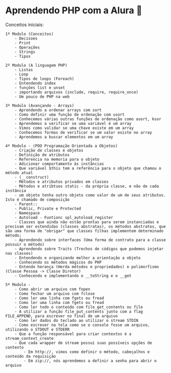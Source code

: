 # Aprendendo PHP com a Alura :elephant:

Conceitos iniciais: 

    1º Modulo (Conceitos)
        - Decisoes
        - Print
        - Operações 
        - Strings
        - Tipos

    2º Modulo (A linguagem PHP)
        - Listas
        - Loop
        - Tipos de loops (Foreach)
        - Entendendo index 
        - funções list e unset
        - importando arquivos (include, require, require_once)
        - Um pouco de PHP na web

    3º Modulo (Avançando - Arrays)
        - Aprendendo a ordenar arrays com sort
        - Como definir uma função de ordenação com usort
        - Conhecemos várias outras funções de ordenação como asort, ksor
        - Aprendemos a verificar se uma variável é um array
        - Vimos como validar se uma chave existe em um array
        - Conhecemos formas de verificar se um valor existe no array
        - Aprendemos a buscar elementos em um array

    4º Modulo - (POO Programação Orientada a Objetos)
        - Criação de classes e objetos
        - Definição de atributos
        - Referencia na memoria para o objeto
        - Adicionar comportamento às instâncias
        - Que variável $this tem a referência para o objeto que chamou o método atual
        - (__construct)
        - Métodos e atributos privados em classes
        - Métodos e atribtuos static - da própria classe, e não de cada instância
        - um objeto tenha outro objeto como valor de um de seus atributos. Isto é chamado de composição
        - Parent::
        - Public, Private e Protected
        - Namespace
        - Autoload - Funtionc spl_autoload_register
        - Classes que ainda não estão prontas para serem instanciadas e precisam ser estendidas (classes abstratas), os métodos abstratos, que são uma forma de "obrigar" que classes filhas implementem determinado método;
        - Aprendendo sobre interfaces (Uma forma de contrato para a classe possuir o método) 
        - Aprendendo sobre Traits (Trechos de códigos que podemos injetar nas classes)
        - Entendendo e organizando melhor a orientação a objeto
        - Conhecendo os métodos mágicos do PHP
        - Entendo herança (Herda métodos e propriedades) e polimorfismo (Classe Pessoa -> Classe Diretor)
        - Conhecendo e implementando o __toString e o __get

    5º Modulo - 
        - Como abrir um arquivo com fopen
        - Como fechar um arquivo com fclose
        - Como ler uma linha com fgets ou fread
        - Como ler uma linha com fgets ou fread
        - Como ler todo o conteúdo com file_get_contents ou file
        - A utilizar a função file_put_contents junto com a flag FILE_APPEND, para escrever no final de um arquivo
        - Como ler dados do teclado ao utilizar o stream STDIN
        - Como escrever na tela como se o console fosse um arquivo, utilizando o STDOUT e STDERR
        - Que a função responsável para criar contextos é a stream_context_create
        - Que cada wrapper de stream possui suas possíveis opções de contexto
            - Em http://, vimos como definir o método, cabeçalhos e conteúdo da requisição
            - Em zip://, nós aprendemos a definir a senha para abrir o arquivo